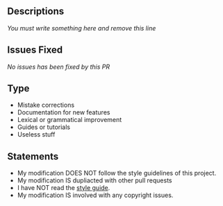 ## Descriptions

<!--- Describe what you have done in this PR. -->

*You must write something here and remove this line*

## Issues Fixed

<!--- Put the links of issues that may be fixed by this PR here (if any). -->

*No issues has been fixed by this PR*

## Type

<!--- Remove the items not applying to your modification. -->

- Mistake corrections
- Documentation for new features
- Lexical or grammatical improvement
- Guides or tutorials
- Useless stuff

## Statements

<!--- Change these sentences to match your modifications. -->

- My modification DOES NOT follow the style guidelines of this project.
- My modification IS dupliacted with other pull requests
- I have NOT read the [style guide](https://docs.litebds.com/zh_Hans/Maintenance/StyleGuide).
- My modification IS involved with any copyright issues.
